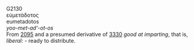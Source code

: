 <body>
  <p>G2130<br>  εὐμετάδοτος  <br> eumetadotos  <br><i>yoo-met-ad‘-ot-os </i><br>From <a href="g2095.htm">2095</a> and a presumed derivative of <a href="g3330.htm">3330</a>  <i>good</i> <i>at</i> <i>imparting</i>, that is, <i>liberal:</i> - ready to distribute.<br></p>
 </body>